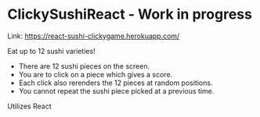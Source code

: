 # ClickySushiReact - Work in progress
Link: https://react-sushi-clickygame.herokuapp.com/

Eat up to 12 sushi varieties!



- There are 12 sushi pieces on the screen.  
- You are to click on a piece which gives a score.  
- Each click also rerenders the 12 pieces at random positions.
- You cannot repeat the sushi piece picked at a previous time.

Utilizes React




